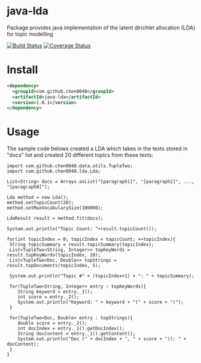 # java-lda
Package provides java implementation of the latent dirichlet allocation (LDA) for topic modelling

[![Build Status](https://travis-ci.org/chen0040/java-lda.svg?branch=master)](https://travis-ci.org/chen0040/java-lda) [![Coverage Status](https://coveralls.io/repos/github/chen0040/java-lda/badge.svg?branch=master)](https://coveralls.io/github/chen0040/java-lda?branch=master)

# Install

```xml
<dependency>
  <groupId>com.github.chen0040</groupId>
  <artifactId>java-lda</artifactId>
  <version>1.0.1</version>
</dependency>
```


# Usage

The sample code belows created a LDA which takes in the texts stored in "docs" list and created 20 different topics from these texts: 

```
import com.github.chen0040.data.utils.TupleTwo;
import com.github.chen0040.lda.Lda;

List<String> docs = Arrays.asList("[paragraph1]", "[paragraph2]", ..., "[paragraphN]");

Lda method = new Lda();
method.setTopicCount(20);
method.setMaxVocabularySize(100000);

LdaResult result = method.fit(docs);

System.out.println("Topic Count: "+result.topicCount());

for(int topicIndex = 0; topicIndex < topicCount; ++topicIndex){
 String topicSummary = result.topicSummary(topicIndex);
 List<TupleTwo<String, Integer>> topKeyWords = result.topKeyWords(topicIndex, 10);
 List<TupleTwo<Doc, Double>> topStrings = result.topDocuments(topicIndex, 5);

 System.out.println("Topic #" + (topicIndex+1) + ": " + topicSummary);

 for(TupleTwo<String, Integer> entry : topKeyWords){
    String keyword = entry._1();
    int score = entry._2();
    System.out.println("Keyword: " + keyword + "(" + score + ")");
 }

 for(TupleTwo<Doc, Double> entry : topStrings){
    double score = entry._2();
    int docIndex = entry._1().getDocIndex();
    String docContent = entry._1().getContent();
    System.out.println("Doc (" + docIndex + ", " + score + ")): " + docContent);
 }
}
```
